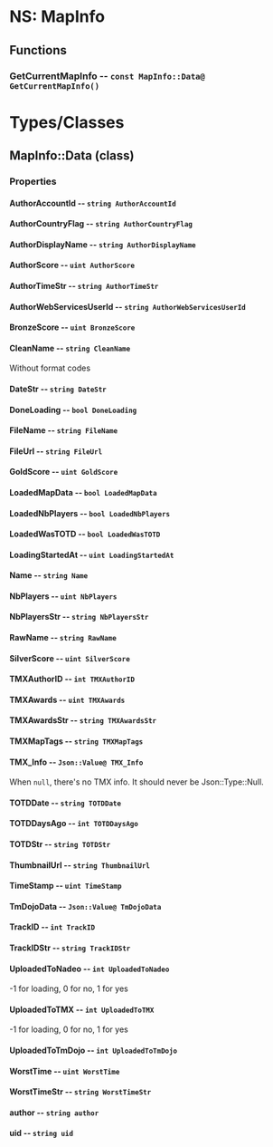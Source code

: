 # NS: MapInfo



## Functions

### GetCurrentMapInfo -- `const MapInfo::Data@ GetCurrentMapInfo()`



# Types/Classes

## MapInfo::Data (class)



### Properties

#### AuthorAccountId -- `string AuthorAccountId`

#### AuthorCountryFlag -- `string AuthorCountryFlag`

#### AuthorDisplayName -- `string AuthorDisplayName`

#### AuthorScore -- `uint AuthorScore`

#### AuthorTimeStr -- `string AuthorTimeStr`

#### AuthorWebServicesUserId -- `string AuthorWebServicesUserId`

#### BronzeScore -- `uint BronzeScore`

#### CleanName -- `string CleanName`

Without format codes

#### DateStr -- `string DateStr`

#### DoneLoading -- `bool DoneLoading`

#### FileName -- `string FileName`

#### FileUrl -- `string FileUrl`

#### GoldScore -- `uint GoldScore`

#### LoadedMapData -- `bool LoadedMapData`

#### LoadedNbPlayers -- `bool LoadedNbPlayers`

#### LoadedWasTOTD -- `bool LoadedWasTOTD`

#### LoadingStartedAt -- `uint LoadingStartedAt`

#### Name -- `string Name`

#### NbPlayers -- `uint NbPlayers`

#### NbPlayersStr -- `string NbPlayersStr`

#### RawName -- `string RawName`

#### SilverScore -- `uint SilverScore`

#### TMXAuthorID -- `int TMXAuthorID`

#### TMXAwards -- `uint TMXAwards`

#### TMXAwardsStr -- `string TMXAwardsStr`

#### TMXMapTags -- `string TMXMapTags`

#### TMX_Info -- `Json::Value@ TMX_Info`

When `null`, there's no TMX info. It should never be Json::Type::Null.

#### TOTDDate -- `string TOTDDate`

#### TOTDDaysAgo -- `int TOTDDaysAgo`

#### TOTDStr -- `string TOTDStr`

#### ThumbnailUrl -- `string ThumbnailUrl`

#### TimeStamp -- `uint TimeStamp`

#### TmDojoData -- `Json::Value@ TmDojoData`

#### TrackID -- `int TrackID`

#### TrackIDStr -- `string TrackIDStr`

#### UploadedToNadeo -- `int UploadedToNadeo`

-1 for loading, 0 for no, 1 for yes

#### UploadedToTMX -- `int UploadedToTMX`

-1 for loading, 0 for no, 1 for yes

#### UploadedToTmDojo -- `int UploadedToTmDojo`

#### WorstTime -- `uint WorstTime`

#### WorstTimeStr -- `string WorstTimeStr`

#### author -- `string author`

#### uid -- `string uid`
